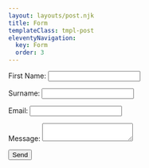 ```yaml
---
layout: layouts/post.njk
title: Form
templateClass: tmpl-post
eleventyNavigation:
  key: Form
  order: 3
---
```



<form name="contact" method="POST" data-netlify="true">

  <p>
    <label>First Name: <input type="text" name="name" /></label>   
  </p>
  
  <p>
    <label>Surname: <input type="text" name="name" /></label>   
  </p>

  <p>
    <label>Email: <input type="email" name="email" /></label>
  </p>
  
  <p>
    <label>Message: <textarea name="message"></textarea></label>
  </p>

  <p>
    <button type="submit">Send</button>
  </p>

</form>